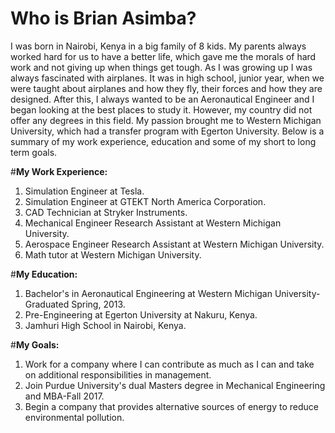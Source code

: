 # Who is Brian Asimba?

I was born in Nairobi, Kenya in a big family of 8 kids. My parents always worked hard for us to have a better life, which gave me the morals of hard work and not giving up when things get tough. As I was growing up I was always fascinated with airplanes. It was in high school, junior year, when we were taught about airplanes and how they fly, their forces and how they are designed. After this, I always wanted to be an Aeronautical Engineer and I began looking at the best places to study it. However, my country did not offer any degrees in this field. My passion brought me to Western Michigan University, which had a transfer program with Egerton University. Below is a summary of my work experience, education and some of my short to long term goals.

#**My Work Experience:**
1. Simulation Engineer at Tesla.
2. Simulation Engineer at GTEKT North America Corporation.
3. CAD Technician at Stryker Instruments.
4. Mechanical Engineer Research Assistant at Western Michigan University.
5. Aerospace Engineer Research Assistant at Western Michigan University.
6. Math tutor at Western Michigan University.

#**My Education:**
1. Bachelor's in Aeronautical Engineering at Western Michigan University-Graduated Spring, 2013.
2. Pre-Engineering at Egerton University at Nakuru, Kenya.
3. Jamhuri High School in Nairobi, Kenya.

#**My Goals:**
1. Work for a company where I can contribute as much as I can and take on additional responsibilities in management.
2. Join Purdue University's dual Masters degree in Mechanical Engineering and MBA-Fall 2017.
3. Begin a company that provides alternative sources of energy to reduce environmental pollution.


